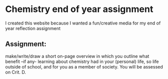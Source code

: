 # Chemistry end of year assignment
I created this website because I wanted a fun/creative media for my end of year reflection assignment
## Assignment:
make/write/draw a short on-page overview in which you outline what benefit –if any- learning about chemistry had in your (personal) life, so life outside of school, and for you as a member of society. You will be assessed on Crit. D.  

